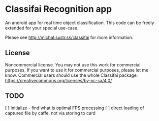 Classifai Recognition app
=========================
An android app for real time object classification. This code can be freely extended for your special use-case.

Please see http://michal.sustr.sk/classifai for more information.

## License
Noncommercial license. You may not use this work for commercial purposes.
If you want to use it for commercial purposes, please let me know.
Commercial users should use the whole Classifai package.
https://creativecommons.org/licenses/by-nc-sa/4.0/

## TODO
[ ] initialize - find what is optimal FPS processing
[ ] direct loading of captured file by caffe, not via storing to card